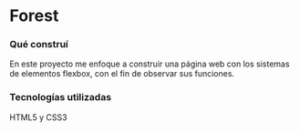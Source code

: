 # Forest

### Qué construí
En este proyecto me enfoque a construir una página web con los sistemas de elementos flexbox, con el fin de observar sus funciones.

### Tecnologías utilizadas
HTML5 y CSS3 
